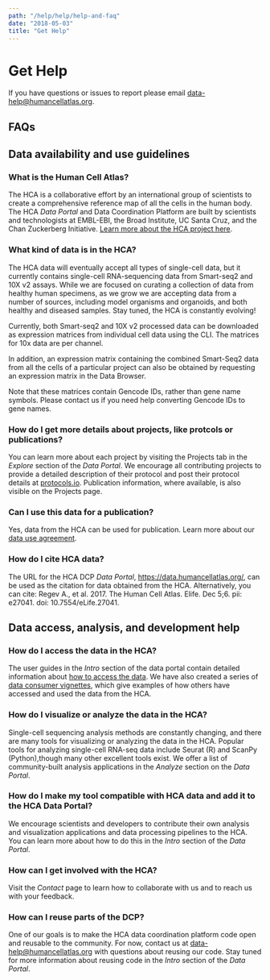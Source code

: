 ```yaml
---
path: "/help/help/help-and-faq"
date: "2018-05-03"
title: "Get Help"
---
```


# Get Help

If you have questions or issues to report please email [data-help@humancellatlas.org](mailto:data-help@humancellatlas.org).

## FAQs

## Data availability and use guidelines

### What is the Human Cell Atlas?

The HCA is a collaborative effort by an international group of scientists to create a comprehensive reference map of all the cells in the human body. The HCA *Data Portal* and Data Coordination Platform are built by scientists and technologists at EMBL-EBI, the Broad Institute, UC Santa Cruz, and the Chan Zuckerberg Initiative. [Learn more about the HCA project here](https://www.humancellatlas.org/). 

### What kind of data is in the HCA?

The HCA data will eventually accept all types of single-cell data, but it currently contains single-cell RNA-sequencing data from Smart-seq2 and 10X v2 assays. While we are focused on curating a collection of data from healthy human specimens, as we grow we are accepting data from a number of sources, including model organisms and organoids, and both healthy and diseased samples. Stay tuned, the HCA is constantly evolving!

Currently, both Smart-seq2 and 10X v2 processed data can be downloaded as expression matrices from individual cell data using the CLI. The matrices for 10x data are per channel. 

In addition, an expression matrix containing the combined Smart-Seq2 data from all the cells of a particular project can also be obtained by requesting an expression matrix in the Data Browser.  

Note that these matrices contain Gencode IDs, rather than gene name symbols. Please contact us if you need help converting Gencode IDs to gene names.

### How do I get more details about projects, like protcols or publications?

You can learn more about each project by visiting the Projects tab in the *Explore* section of the *Data Portal*. We encourage all contributing projects to provide a detailed description of their protocol and post their protocol details at [protocols.io](https://www.protocols.io/). Publication information, where available, is also visible on the Projects page.

### Can I use this data for a publication?

Yes, data from the HCA can be used for publication.  Learn more about our [data use agreement](/about/data-use-agreement).

### How do I cite HCA data?

The URL for the HCA DCP *Data Portal*, https://data.humancellatlas.org/, can be used as the citation for data obtained from the HCA. Alternatively, you can cite: Regev A., et al. 2017. The Human Cell Atlas. Elife. Dec 5;6. pii: e27041. doi: 10.7554/eLife.27041.

## Data access, analysis, and development help

### How do I access the data in the HCA?

The user guides in the *Intro* section of the data portal contain detailed information about [how to access the data](/guides).
We have also created a series of [data consumer vignettes](https://github.com/HumanCellAtlas/data-consumer-vignettes), which give examples of how others have accessed and used the data from the HCA.

### How do I visualize or analyze the data in the HCA?

Single-cell sequencing analysis methods are constantly changing, and there are many tools for visualizing or analyzing the data in the HCA. Popular tools for analyzing single-cell RNA-seq data include Seurat (R) and ScanPy (Python),though many other excellent tools exist. We offer a list of community-built analysis applications in the *Analyze* section on the *Data Portal*.

### How do I make my tool compatible with HCA data and add it to the HCA Data Portal?

We encourage scientists and developers to contribute their own analysis and visualization applications and data processing pipelines to the HCA.  You can learn more about how to do this in the *Intro* section of the *Data Portal*.

### How can I get involved with the HCA?

Visit the *Contact* page to learn how to collaborate with us and to reach us with your feedback. 

### How can I reuse parts of the DCP?

One of our goals is to make the HCA data coordination platform code open and reusable to the community.  For now, contact us at data-help@humancellatlas.org with questions about reusing our code.  Stay tuned for more information about reusing code in the *Intro* section of the *Data Portal*.


